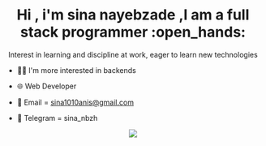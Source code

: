 <h1 align="center">Hi , i'm sina nayebzade ,I am a full stack programmer :open_hands:</h1>


 <p align="center">Interest in learning and discipline at work, eager to learn new technologies</p>


- :frowning_man: I'm more interested in backends 

- :globe_with_meridians: Web Developer

- :email: Email = sina1010anis@gmail.com

- :iphone: Telegram = sina_nbzh 


<div style="    display: flex;
    justify-content:center;
    align-items: center;"
<a href="https://github.com/sina1010anis">
<img align="center" src="https://github-readme-stats.vercel.app/api/top-langs/?username=sina1010anis" />
</a>
</div>











